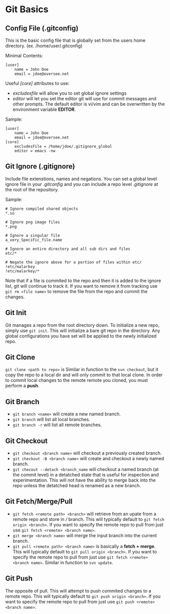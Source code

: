 Git Basics
==========

Config File (.gitconfig)
--------------------------
This is the basic config file that is globally set from the users home directory. (ex. /home/user/.gitconfig)

Minimal Contents:
```
[user]
	name = John Doe
	email = jdoe@oversee.net
```

Useful *[core]* attributes to use:
- *excludesfile* will allow you to set global ignore settings
- *editor* will let you set the editor git will use for commit messages and other prompts. The default editor is vi/vim and can be overwritten by the environment variable **EDITOR**.


Sample:
```
[user]
	name = John Doe
	email = jdoe@oversee.net
[core]
	excludesFile = /home/jdoe/.gitignore_global
	editor = emacs -nw
```

Git Ignore (.gitignore)
-------------------------
Include file extenstions, names and negations. You can set a global level ignore file in your *.gitconfig* and you can include a repo level *.gitignore* at the root of the repository.

Sample:
```
# Ignore compiled shared objects
*.so

# Ignore png image files
*.png

# Ignore a singular file
a_very_SpeciFic_file.name

# Ignore an entire directory and all sub dirs and files
etc/*

# Negate the ignore above for a portion of files within etc/
!etc/malarkey
!etc/malarkey/*
```

Note that if a file is commited to the repo and then it is added to the ignore list, git will continue to track it. If you want to remove it from tracking use ```git rm <file name>``` to remove the file from the repo and commit the changes.

Git Init
--------
Git manages a repo from the root directory down. To initialize a new repo, simply use ```git init```.  This will initialize a bare git repo in the directory. Any global configurations you have set will be applied to the newly initialized repo.

Git Clone
---------
```git clone <path to repo>``` is Similar in function to the ```svn checkout```, but it copy the repo to a local dir and will only commit to that local clone.  In order to commit local changes to the remote remote you cloned, you must perform a **push**.

Git Branch
----------
- ```git branch <name>``` will create a new named branch.
- ```git branch``` will list all local branches.
- ```git branch -r``` will list all remote branches.

Git Checkout
------------
- ```git checkout <branch name>``` will checkout a previously created branch.
- ```git checkout -B <branch name>``` will create and checkout a newly named branch.
- ```git checout --detach <branch_name``` will checkout a named branch (at the commit level) in a detatched state that is useful for inspection and experimentation. This will not have the ability to merge back into the repo unless the detatched head is renamed as a new branch.

Git Fetch/Merge/Pull
--------------------
- ```git fetch <remote path> <branch>``` will retrieve from an upate from a remote repo and store in *<remote name>/<branch name>* branch. This will typically default to ```git fetch origin <branch>```. If you want to specify the remote repo to pull from just use ```git fetch <remote> <branch name>```.
- ```git merge <branch name>``` will merge the input branch into the current branch.
- ```git pull <remote path> <branch name>``` is basically a **fetch + merge**. This will typically default to ```git pull origin <branch>```. If you want to specify the remote repo to pull from just use ```git fetch <remote> <branch name>```. Similar in function to ```svn update```.

Git Push
--------
The opposite of pull. This will attempt to push commited changes to a remote repo. This will typically default to ```git push origin <branch>```. If you want to specify the remote repo to pull from just use ```git push <remote> <branch name>```.

